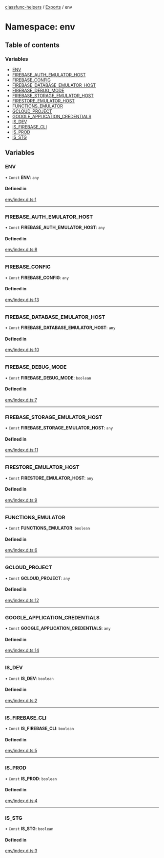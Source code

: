 [classfunc-helpers](../README.md) / [Exports](../modules.md) / env

# Namespace: env

## Table of contents

### Variables

- [ENV](env.md#env)
- [FIREBASE\_AUTH\_EMULATOR\_HOST](env.md#firebase_auth_emulator_host)
- [FIREBASE\_CONFIG](env.md#firebase_config)
- [FIREBASE\_DATABASE\_EMULATOR\_HOST](env.md#firebase_database_emulator_host)
- [FIREBASE\_DEBUG\_MODE](env.md#firebase_debug_mode)
- [FIREBASE\_STORAGE\_EMULATOR\_HOST](env.md#firebase_storage_emulator_host)
- [FIRESTORE\_EMULATOR\_HOST](env.md#firestore_emulator_host)
- [FUNCTIONS\_EMULATOR](env.md#functions_emulator)
- [GCLOUD\_PROJECT](env.md#gcloud_project)
- [GOOGLE\_APPLICATION\_CREDENTIALS](env.md#google_application_credentials)
- [IS\_DEV](env.md#is_dev)
- [IS\_FIREBASE\_CLI](env.md#is_firebase_cli)
- [IS\_PROD](env.md#is_prod)
- [IS\_STG](env.md#is_stg)

## Variables

### ENV

• `Const` **ENV**: `any`

#### Defined in

[env/index.d.ts:1](https://github.com/ClassFunc/classfunc-helpers/blob/08b327d/env/index.d.ts#L1)

___

### FIREBASE\_AUTH\_EMULATOR\_HOST

• `Const` **FIREBASE\_AUTH\_EMULATOR\_HOST**: `any`

#### Defined in

[env/index.d.ts:8](https://github.com/ClassFunc/classfunc-helpers/blob/08b327d/env/index.d.ts#L8)

___

### FIREBASE\_CONFIG

• `Const` **FIREBASE\_CONFIG**: `any`

#### Defined in

[env/index.d.ts:13](https://github.com/ClassFunc/classfunc-helpers/blob/08b327d/env/index.d.ts#L13)

___

### FIREBASE\_DATABASE\_EMULATOR\_HOST

• `Const` **FIREBASE\_DATABASE\_EMULATOR\_HOST**: `any`

#### Defined in

[env/index.d.ts:10](https://github.com/ClassFunc/classfunc-helpers/blob/08b327d/env/index.d.ts#L10)

___

### FIREBASE\_DEBUG\_MODE

• `Const` **FIREBASE\_DEBUG\_MODE**: `boolean`

#### Defined in

[env/index.d.ts:7](https://github.com/ClassFunc/classfunc-helpers/blob/08b327d/env/index.d.ts#L7)

___

### FIREBASE\_STORAGE\_EMULATOR\_HOST

• `Const` **FIREBASE\_STORAGE\_EMULATOR\_HOST**: `any`

#### Defined in

[env/index.d.ts:11](https://github.com/ClassFunc/classfunc-helpers/blob/08b327d/env/index.d.ts#L11)

___

### FIRESTORE\_EMULATOR\_HOST

• `Const` **FIRESTORE\_EMULATOR\_HOST**: `any`

#### Defined in

[env/index.d.ts:9](https://github.com/ClassFunc/classfunc-helpers/blob/08b327d/env/index.d.ts#L9)

___

### FUNCTIONS\_EMULATOR

• `Const` **FUNCTIONS\_EMULATOR**: `boolean`

#### Defined in

[env/index.d.ts:6](https://github.com/ClassFunc/classfunc-helpers/blob/08b327d/env/index.d.ts#L6)

___

### GCLOUD\_PROJECT

• `Const` **GCLOUD\_PROJECT**: `any`

#### Defined in

[env/index.d.ts:12](https://github.com/ClassFunc/classfunc-helpers/blob/08b327d/env/index.d.ts#L12)

___

### GOOGLE\_APPLICATION\_CREDENTIALS

• `Const` **GOOGLE\_APPLICATION\_CREDENTIALS**: `any`

#### Defined in

[env/index.d.ts:14](https://github.com/ClassFunc/classfunc-helpers/blob/08b327d/env/index.d.ts#L14)

___

### IS\_DEV

• `Const` **IS\_DEV**: `boolean`

#### Defined in

[env/index.d.ts:2](https://github.com/ClassFunc/classfunc-helpers/blob/08b327d/env/index.d.ts#L2)

___

### IS\_FIREBASE\_CLI

• `Const` **IS\_FIREBASE\_CLI**: `boolean`

#### Defined in

[env/index.d.ts:5](https://github.com/ClassFunc/classfunc-helpers/blob/08b327d/env/index.d.ts#L5)

___

### IS\_PROD

• `Const` **IS\_PROD**: `boolean`

#### Defined in

[env/index.d.ts:4](https://github.com/ClassFunc/classfunc-helpers/blob/08b327d/env/index.d.ts#L4)

___

### IS\_STG

• `Const` **IS\_STG**: `boolean`

#### Defined in

[env/index.d.ts:3](https://github.com/ClassFunc/classfunc-helpers/blob/08b327d/env/index.d.ts#L3)
